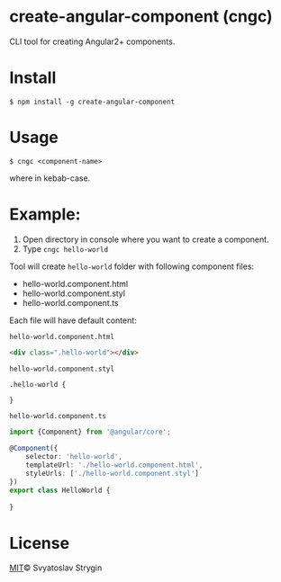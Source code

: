 # create-angular-component (cngc)
CLI tool for creating Angular2+ components.

# Install
`$ npm install -g create-angular-component`

# Usage
`$ cngc <component-name>`

where <component-name> in kebab-case.

# Example:
1. Open directory in console where you want to create a component.
2. Type `cngc hello-world`

Tool will create `hello-world` folder with following component files:

- hello-world.component.html 
- hello-world.component.styl 
- hello-world.component.ts 

Each file will have default content:

`hello-world.component.html`
```html
<div class=".hello-world"></div>
```

`hello-world.component.styl` 

```stylus
.hello-world {
    
}
```

`hello-world.component.ts`
```typescript
import {Component} from '@angular/core';
    
@Component({
    selector: 'hello-world',
    templateUrl: './hello-world.component.html',
    styleUrls: ['./hello-world.component.styl']
})
export class HelloWorld {
    
}
```

# License
[MIT](https://github.com/http-request/create-angular-component/blob/master/LICENSE)© Svyatoslav Strygin  
